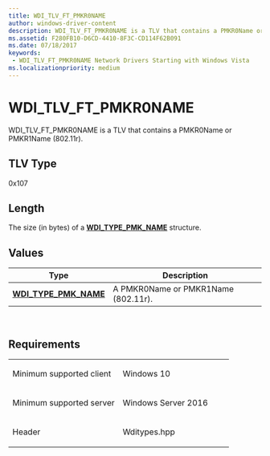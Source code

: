 ```yaml
---
title: WDI_TLV_FT_PMKR0NAME
author: windows-driver-content
description: WDI_TLV_FT_PMKR0NAME is a TLV that contains a PMKR0Name or PMKR1Name (802.11r).
ms.assetid: F280FB10-D6CD-4410-8F3C-CD114F62B091
ms.date: 07/18/2017 
keywords:
 - WDI_TLV_FT_PMKR0NAME Network Drivers Starting with Windows Vista
ms.localizationpriority: medium
---
```


# WDI\_TLV\_FT\_PMKR0NAME


WDI\_TLV\_FT\_PMKR0NAME is a TLV that contains a PMKR0Name or PMKR1Name (802.11r).

## TLV Type


0x107

## Length


The size (in bytes) of a [**WDI\_TYPE\_PMK\_NAME**](https://msdn.microsoft.com/library/windows/hardware/mt269156) structure.

## Values


| Type                                                   | Description                         |
|--------------------------------------------------------|-------------------------------------|
| [**WDI\_TYPE\_PMK\_NAME**](https://msdn.microsoft.com/library/windows/hardware/mt269156) | A PMKR0Name or PMKR1Name (802.11r). |

 

Requirements
------------

<table>
<colgroup>
<col width="50%" />
<col width="50%" />
</colgroup>
<tbody>
<tr class="odd">
<td><p>Minimum supported client</p></td>
<td><p>Windows 10</p></td>
</tr>
<tr class="even">
<td><p>Minimum supported server</p></td>
<td><p>Windows Server 2016</p></td>
</tr>
<tr class="odd">
<td><p>Header</p></td>
<td>Wditypes.hpp</td>
</tr>
</tbody>
</table>

 

 




